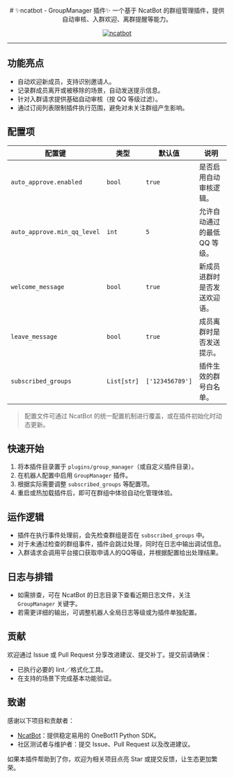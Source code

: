 <div align="center">
# ✨ncatbot - GroupManager 插件✨
一个基于 NcatBot 的群组管理插件，提供自动审核、入群欢迎、离群提醒等能力。

[![ncatbot](https://socialify.git.ci/liyihao1110/NcatBot/image?custom_description=ncatbot+%EF%BC%8C%E5%9F%BA%E4%BA%8E+OneBot11%E5%8D%8F%E8%AE%AE+%E7%9A%84+QQ+%E6%9C%BA%E5%99%A8%E4%BA%BA+Python+SDK%EF%BC%8C%E5%BF%AB%E9%80%9F%E5%BC%80%E5%8F%91%EF%BC%8C%E8%BD%BB%E6%9D%BE%E9%83%A8%E7%BD%B2%E3%80%82&description=1&font=Jost&forks=1&issues=1&logo=https%3A%2F%2Fimg.remit.ee%2Fapi%2Ffile%2FAgACAgUAAyEGAASHRsPbAAO9Z_FYKczZ5dly9IKmC93J_sF7qRUAAmXEMRtA2ohX1eSKajqfARABAAMCAAN5AAM2BA.jpg&pattern=Signal&pulls=1&stargazers=1&theme=Auto)](https://github.com/liyihao1110/ncatbot)

</div>


---

## 功能亮点

- 自动欢迎新成员，支持识别邀请人。
- 记录群成员离开或被移除的场景，自动发送提示信息。
- 针对入群请求提供基础自动审核（按 QQ 等级过滤）。
- 通过订阅列表限制插件执行范围，避免对未关注群组产生影响。

## 配置项

| 配置键 | 类型 | 默认值 | 说明 |
| --- | --- | --- | --- |
| `auto_approve.enabled` | `bool` | `true` | 是否启用自动审核逻辑。 |
| `auto_approve.min_qq_level` | `int` | `5` | 允许自动通过的最低 QQ 等级。 |
| `welcome_message` | `bool` | `true` | 新成员进群时是否发送欢迎语。 |
| `leave_message` | `bool` | `true` | 成员离群时是否发送提示。 |
| `subscribed_groups` | `List[str]` | `['123456789']` | 插件生效的群号白名单。 |

> 配置文件可通过 NcatBot 的统一配置机制进行覆盖，或在插件初始化时动态更新。

## 快速开始

1. 将本插件目录置于 `plugins/group_manager`（或自定义插件目录）。
2. 在机器人配置中启用 `GroupManager` 插件。
3. 根据实际需要调整 `subscribed_groups` 等配置项。
4. 重启或热加载插件后，即可在群组中体验自动化管理体验。


## 运作逻辑

- 插件在执行事件处理前，会先检查群组是否在 `subscribed_groups` 中。
- 对于未通过检查的群组事件，插件会跳过处理，同时在日志中输出调试信息。
- 入群请求会调用平台接口获取申请人的QQ等级，并根据配置给出处理结果。

## 日志与排错

- 如需排查，可在 NcatBot 的日志目录下查看近期日志文件，关注 `GroupManager` 关键字。
- 若需更详细的输出，可调整机器人全局日志等级或为插件单独配置。

## 贡献

欢迎通过 Issue 或 Pull Request 分享改进建议、提交补丁。提交前请确保：

- 已执行必要的 lint／格式化工具。
- 在支持的场景下完成基本功能验证。


## 致谢

感谢以下项目和贡献者：

- [NcatBot](https://github.com/liyihao1110/ncatbot)：提供稳定易用的 OneBot11 Python SDK。
- 社区测试者与维护者：提交 Issue、Pull Request 以及改进建议。

如果本插件帮助到了你，欢迎为相关项目点亮 Star 或提交反馈，让生态更加繁荣。

